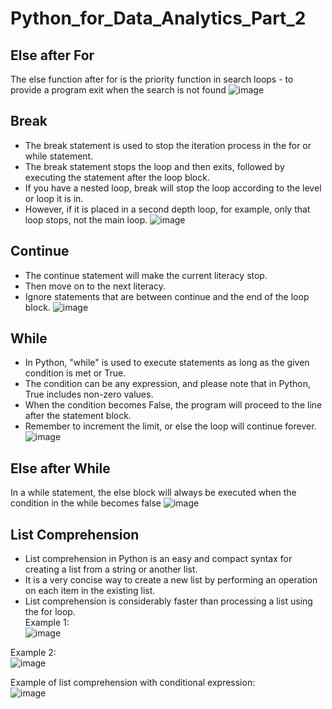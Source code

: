 # Python_for_Data_Analytics_Part_2
## Else after For
The else function after for is the priority function in search loops - to provide a program exit when the search is not found
![image](https://github.com/YulianaYuliana/Python_for_Data_Analytics/assets/146516342/947665ce-8933-4da9-b5e5-33e1aa148fd7)

## Break
- The break statement is used to stop the iteration process in the for or while statement.
- The break statement stops the loop and then exits, followed by executing the statement after the loop block.
- If you have a nested loop, break will stop the loop according to the level or loop it is in.
- However, if it is placed in a second depth loop, for example, only that loop stops, not the main loop.
![image](https://github.com/YulianaYuliana/Python_for_Data_Analytics/assets/146516342/7ce7cd1e-29dc-4277-a393-960f021d0878)

## Continue
- The continue statement will make the current literacy stop.
- Then move on to the next literacy.
- Ignore statements that are between continue and the end of the loop block.
![image](https://github.com/YulianaYuliana/Python_for_Data_Analytics/assets/146516342/f4e962d1-ecb3-47bc-8940-185d1a68f13e)

## While
-	In Python, "while" is used to execute statements as long as the given condition is met or True.
-	The condition can be any expression, and please note that in Python, True includes non-zero values.
-	When the condition becomes False, the program will proceed to the line after the statement block.
-	Remember to increment the limit, or else the loop will continue forever.
![image](https://github.com/YulianaYuliana/Python_for_Data_Analytics/assets/146516342/0aa526cc-d9f9-4c8b-b4f6-cc2502d45c33)

## Else after While
In a while statement, the else block will always be executed when the condition in the while becomes false
![image](https://github.com/YulianaYuliana/Python_for_Data_Analytics/assets/146516342/90fdb8dd-6c52-4fb7-80ef-916a59d0b0ab)

## List Comprehension
- List comprehension in Python is an easy and compact syntax for creating a list from a string or another list.
- It is a very concise way to create a new list by performing an operation on each item in the existing list.
- List comprehension is considerably faster than processing a list using the for loop. <br>
Example 1:  
![image](https://github.com/YulianaYuliana/Python_for_Data_Analytics/assets/146516342/4e88eb46-6c9d-42c0-a1fa-4b4b1e59e4b8)

Example 2:  
![image](https://github.com/YulianaYuliana/Python_for_Data_Analytics/assets/146516342/8a3757bd-27f7-4a4b-a766-7960fd7376f5)

Example of list comprehension with conditional expression:  
![image](https://github.com/YulianaYuliana/Python_for_Data_Analytics/assets/146516342/aacf39cd-90e8-4453-ade4-cdf8cf4d92b7)
